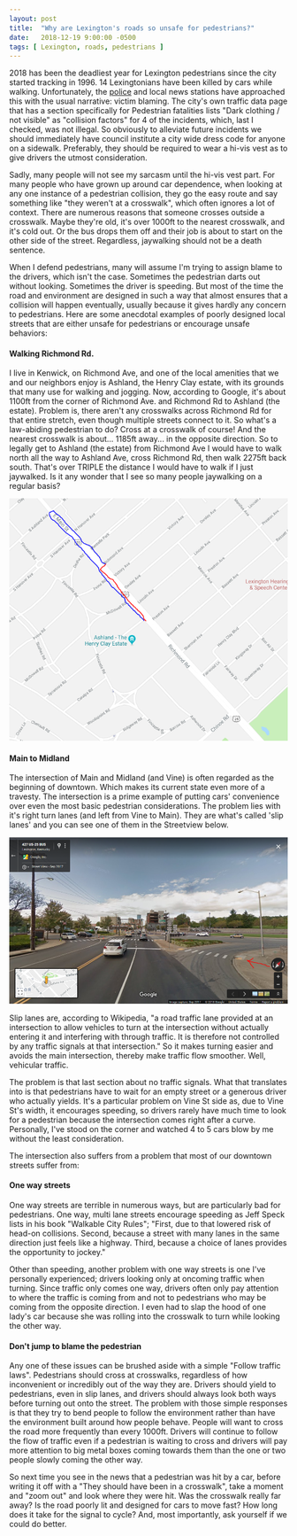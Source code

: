 ```yaml
---
layout: post
title:  "Why are Lexington's roads so unsafe for pedestrians?"
date:   2018-12-19 9:00:00 -0500
tags: [ Lexington, roads, pedestrians ]
---
```



2018 has been the deadliest year for Lexington pedestrians since the city
started tracking in 1996. 14 Lexingtonians have been killed by cars while
walking. Unfortunately, the [police](https://www.facebook.com/LexKyPolice/videos/632514183829893)
and local news stations have approached this
with the usual narrative: victim blaming. The city's own traffic data page that
has a section specifically for Pedestrian fatalities lists "Dark clothing / not
visible" as "collision factors" for 4 of the incidents, which, last I checked,
was not illegal. So obviously to alleviate future incidents we should
immediately have council institute a city wide dress code for anyone on a
sidewalk. Preferably, they should be required to wear a hi-vis vest as to give
drivers the utmost consideration.

Sadly, many people will not see my sarcasm until the hi-vis vest part. For many
people who have grown up around car dependence, when looking at any one instance
of a pedestrian collision, they go the easy route and say something like "they
weren't at a crosswalk", which often ignores a lot of context. There are
numerous reasons that someone crosses outside a crosswalk. Maybe they're old,
it's over 1000ft to the nearest crosswalk, and it's cold out. Or the bus drops
them off and their job is about to start on the other side of the street.
Regardless, jaywalking should not be a death sentence.

When I defend pedestrians, many will assume I'm trying to assign blame to the
drivers, which isn't the case. Sometimes the pedestrian darts out without
looking. Sometimes the driver is speeding. But most of the time the road and
environment are designed in such a way that almost ensures that a collision
will happen eventually, usually because it gives hardly any concern to
pedestrians. Here are some anecdotal examples of poorly designed local streets
that are either unsafe for pedestrians or encourage unsafe behaviors:

<h4 class="post-sub-header p-2">Walking Richmond Rd.</h4>

I live in Kenwick, on Richmond Ave, and one of the local amenities that we and
our neighbors enjoy is Ashland, the Henry Clay estate, with its 
grounds that many use for walking and jogging. Now, according to Google, it's
about 1100ft from the corner of Richmond Ave. and Richmond Rd to Ashland 
(the estate). Problem is, there aren't any crosswalks across Richmond Rd 
for that entire stretch, even though multiple streets connect to it. So what's
a law-abiding pedestrian to do? Cross at a crosswalk of course! And the nearest
crosswalk is about... 1185ft away... in the opposite direction. So to legally
get to Ashland (the estate) from Richmond Ave I would have to walk north all the
way to Ashland Ave, cross Richmond Rd, then walk 2275ft back south. That's over
TRIPLE the distance I would have to walk if I just jaywalked. Is it any wonder
that I see so many people jaywalking on a regular basis?

![Richmond to Ashland](/assets/img/jaywalking-richmond.png)

 <h4 class="post-sub-header p-2">Main to Midland</h4>

The intersection of Main and Midland (and Vine) is often regarded as the
beginning of downtown. Which makes its current state even more of a travesty.
The intersection is a prime example of putting cars' convenience over even the
most basic pedestrian considerations. The problem lies with it's right turn 
lanes (and left from Vine to Main). They are what's called 'slip lanes' and you
can see one of them in the Streetview below.

![Main and Midland](/assets/img/main-and-midland.png)

Slip lanes are, according to Wikipedia, "a road traffic lane provided at an
intersection to allow vehicles to turn at the intersection without actually
entering it and interfering with through traffic. It is therefore not controlled
by any traffic signals at that intersection." So it makes turning easier and
avoids the main intersection, thereby make traffic flow smoother. Well,
vehicular traffic. 

The problem is that last section about no traffic signals. What that translates
into is that pedestrians have to wait for an empty street or a generous driver
who actually yields. It's a particular problem on Vine St side as, due to Vine
St's width, it encourages speeding, so drivers rarely have much time to look for
a pedestrian because the intersection comes right after a curve. Personally,
I've stood on the corner and watched 4 to 5 cars blow by me without the least
consideration. 

The intersection also suffers from a problem that most of our downtown streets
suffer from:

<h4 class="post-sub-header p-2">One way streets</h4>

One way streets are terrible in numerous ways, but are particularly bad for
pedestrians. One way, multi lane streets encourage speeding as Jeff Speck lists
in his book "Walkable City Rules"; "First, due to that lowered risk of head-on
collisions. Second, because a street with many lanes in the same direction just
feels like a highway. Third, because a choice of lanes provides the opportunity
to jockey."

Other than speeding, another problem with one way streets is one I've
personally experienced; drivers looking only at oncoming traffic when turning.
Since traffic only comes one way, drivers often only pay attention to where the
traffic is coming from and not to pedestrians who may be coming from the
opposite direction. I even had to slap the hood of one lady's car because she
was rolling into the crosswalk to turn while looking the other way.


<h4 class="post-sub-header p-2">Don't jump to blame the pedestrian</h4>

Any one of these issues can be brushed aside with a simple "Follow traffic
laws". Pedestrians should cross at crosswalks, regardless of how inconvenient or
incredibly out of the way they are. Drivers should yield to pedestrians, even in
slip lanes, and drivers should always look both ways before turning out onto the
street. The problem with those simple responses is that they try to bend people
to follow the environment rather than have the environment built around how
people behave. People will want to cross the road more frequently than every
1000ft. Drivers will continue to follow the flow of traffic even if a pedestrian
is waiting to cross and drivers will pay more attention to big metal boxes
coming towards them than the one or two people slowly coming the other way.

So next time you see in the news that a pedestrian was hit by a car, before
writing it off with a "They should have been in a crosswalk", take a moment and
"zoom out" and look where they were hit. Was the crosswalk really far away? Is
the road poorly lit and designed for cars to move fast? How long does it take
for the signal to cycle? And, most importantly, ask yourself if we could do
better.